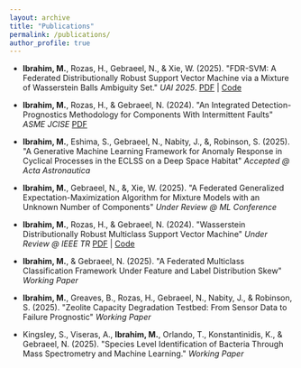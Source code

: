 ```yaml
---
layout: archive
title: "Publications"
permalink: /publications/
author_profile: true
---
```


- **Ibrahim, M.**, Rozas, H., Gebraeel, N., & Xie, W. (2025).
  "FDR-SVM: A Federated Distributionally Robust Support Vector Machine via a Mixture of Wasserstein Balls Ambiguity Set."
  *UAI 2025*.
  [PDF]([link-to-paper.pdf](https://openreview.net/pdf?id=Qoc2ztlYto)) | [Code](https://github.com/mibrahim41/FDR-SVM)

- **Ibrahim, M.**, Rozas, H., & Gebraeel, N. (2024). 
  "An Integrated Detection-Prognostics Methodology for Components With Intermittent Faults"
  *ASME JCISE*
  [PDF](https://watermark02.silverchair.com/jcise_24_6_061003.pdf?token=AQECAHi208BE49Ooan9kkhW_Ercy7Dm3ZL_9Cf3qfKAc485ysgAABKUwggShBgkqhkiG9w0BBwagggSSMIIEjgIBADCCBIcGCSqGSIb3DQEHATAeBglghkgBZQMEAS4wEQQM-xUxpOzDQAmBRszqAgEQgIIEWBQq1uNlHxDHhvn6SiV9DuJokbDO9A1dPGejw_qfHrGgJBwOAmOlBYnI-TTTWXqSDQnGpQ8uliDvf3w5SiKsdKNWB5HqdYkYtkIFUOxb8T_Ix-dRv6OhRcy7_C-_TodxKhrqnXOUcnqXPbRxIlLUozToudNmzhOsGHkpFffX_KLI4BXHOnACIFwdpXwhWdCU7c6a8lq3-0KQ4Jl8FEBOp81pKgh_0hIG-8dYYfw6deLCrBlBqYekmmNj_ApfZlDJwAWVSm4jqXGkv0uFzDHuMr2jbsb8EaDwGeWE5CgOo25iS9wPtS8S-dvSrMhJKQcH91uGl7q90KVvJyPWlWmmHsM06PYnCUBx_v2B5Q-vD5H10dx-fW2U5WfFC4vz6dCdKrR-YkPxhpoWeSqenElJ3OD0RinXxikkdnN0mU-EREm_AOVRM9OklOJ0C0pGAZ--b4jU0FEpfwU8jbacxWwsKJ3bshK_R02yWaL6aPRFQXk-RR96d2pPjvScRDpC0bYvbCoPfpb5-UXw9wM1ANH3XXxYbjRt-Hb3et7dvYp8HISRSQSRdKKEGzAQcWo90XDDHBkZgJnZQ0VFKjChP7mSHP4zK89dbZidN-99s8cHHiiM00Mag0AmVGLBB1BamePxSmTfg3UihOz-sztnxE_zae1mnJv81YXkfJMDYtzHC4KxDz3xOXnngUNTVS25pWNvEZF1nMocfvl0fkv1zuLqYyHJ6_EUy8-sDNPSD_HM3PDAaLRx_a_CtSnIowMuQ-MKQW0QtXxxh2FLFD591Ec56s26q6OXYqB9GSW01DO3cYPUoIxrx1E3L4YXuhG7hTHIgwa3VrIK-0ppcxiFIecu9uQpByV7CnbQFRrcbRrD4TA8vbK-47mrtEcz7eoRTl2g0efTdZb4vt5mggel9XRtwnaSv_6jYpmJnLJR_3KH7At5lsV9JuWoWJcxdTWS44VAVY64ZV-EuHaUj4_XOEYFC_hKrMZbeLxj0ZfLl4YbC_Bv0zp-_4BuZq9qICBZ-kXPFvPftS7iroUcQm9934Ralk6TnAtZNdL9bvdLwYOR-F1qhC1ULq6lQ9cQbVB5oWgVoRYugdYy12--ep70FB_uRdfcQ9ko6cQ6eiW75bwHHoziw3uSzwhsXfYX5u0xvYQfAtjTI1T_G1S2-jd68EmbxQINQ52o7GmtOzomhcSM_NEc-XyJFw5IiijYChy8STuVul0FLyfGn58J-spNKqzyo3ZAGAHPbDvzN1p16Pwfqy8_tQblOr_uhuh0S4nE0HvbO0UQZBlpr8S_ylfPOT9_4Dce_EMVhQeyqoQWsa3_Cvl3pzOqg1VWvRcEjYQS-tgNIRX6AEurXAny93dvFIWG4UdOekIMAiccKq3BcYWDstI5L8-yFUEG_cfKRSxU-P1e9zUQD7MCDU1xy31daHK0WiEJEu-3iUMqLumq5q8KVUSgSn8ZEi-X6HhGdxgYXgvtfkk2fHKmEzQW)

- **Ibrahim, M.**, Eshima, S., Gebraeel, N., Nabity, J., &, Robinson, S. (2025).
  "A Generative Machine Learning Framework for Anomaly Response in Cyclical Processes in the ECLSS on a Deep Space Habitat"
  *Accepted @ Acta Astronautica*

- **Ibrahim, M.**, Gebraeel, N., &, Xie, W. (2025).
  "A Federated Generalized Expectation-Maximization Algorithm for Mixture Models with an Unknown Number of Components"
  *Under Review @ ML Conference*

- **Ibrahim, M.**, Rozas, H., & Gebraeel, N. (2024).
  "Wasserstein Distributionally Robust Multiclass Support Vector Machine"
  *Under Review @ IEEE TR*
  [PDF](https://arxiv.org/pdf/2409.08409?) | [Code](https://github.com/mibrahim41/WDR-MSVM)

- **Ibrahim, M.**, & Gebraeel, N. (2025).
  "A Federated Multiclass Classification Framework Under Feature and Label Distribution Skew"
  *Working Paper*

- **Ibrahim, M.**, Greaves, B., Rozas, H., Gebraeel, N., Nabity, J., & Robinson, S. (2025).
  "Zeolite Capacity Degradation Testbed: From Sensor Data to Failure Prognostic"
  *Working Paper*

- Kingsley, S., Viseras, A., **Ibrahim, M.**, Orlando, T., Konstantinidis, K., & Gebraeel, N. (2025).
  "Species Level Identification of Bacteria Through Mass Spectrometry and Machine Learning."
  *Working Paper*
